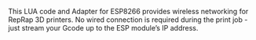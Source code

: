 This LUA code and Adapter for ESP8266 provides wireless networking for RepRap 3D printers. No wired connection is required during the print job - just stream your Gcode up to the ESP module’s IP address. 
